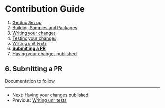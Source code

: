 # Contribution Guide

1. [Getting Set up](./1.%20getting-set-up.md)
2. [Building Samples and Packages](./2.%20build-samples-and-packages.md)
3. [Writing your changes](./3.%20writing-your-changes.md)
4. [Testing your changes](./4.%20testing-your-changes.md)
5. [Writing unit tests](./5.%20writing-unit-tests.md)
6. **[Submitting a PR](./6.%20submitting-a-pr.md)**
7. [Having your changes published](./7.%20having-your-changes-published.md)

## 6. Submitting a PR
Documentation to follow.

---
* Next: [Having your changes published](./7.%20having-your-changes-published.md)
* Previous: [Writing unit tests](./5.%20writing-unit-tests.md)